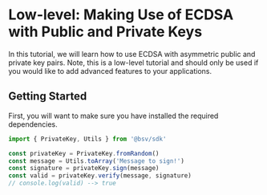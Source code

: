 # Low-level: Making Use of ECDSA with Public and Private Keys

In this tutorial, we will learn how to use ECDSA with asymmetric public and private key pairs. Note, this is a low-level tutorial and should only be used if you would like to add advanced features to your applications. 

## Getting Started

First, you will want to make sure you have installed the required dependencies.

```ts
import { PrivateKey, Utils } from '@bsv/sdk'
```

```ts
const privateKey = PrivateKey.fromRandom()
const message = Utils.toArray('Message to sign!')
const signature = privateKey.sign(message)
const valid = privateKey.verify(message, signature)
// console.log(valid) --> true
```